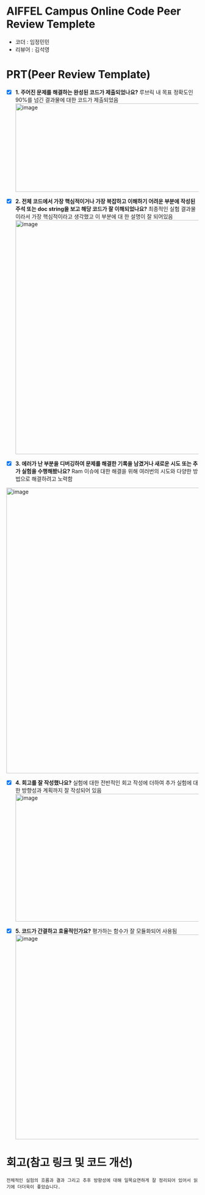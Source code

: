 # AIFFEL Campus Online Code Peer Review Templete
- 코더 : 임정민민
- 리뷰어 : 김석영


# PRT(Peer Review Template)
- [x]  **1. 주어진 문제를 해결하는 완성된 코드가 제출되었나요?**
   루브릭 내 목표 정확도인 90%를 넘긴 결과물에 대한 코드가 제출되었음
   <img width="557" height="232" alt="image" src="https://github.com/user-attachments/assets/f56e5238-5bf4-48a9-9210-d1b115b42bde" />

    
- [x]  **2. 전체 코드에서 가장 핵심적이거나 가장 복잡하고 이해하기 어려운 부분에 작성된 
주석 또는 doc string을 보고 해당 코드가 잘 이해되었나요?**
      최종적인 실험 결과물이라서 가장 핵심적이라고 생각했고 이 부분에 대 한 설명이 잘 되어있음   
   <img width="758" height="614" alt="image" src="https://github.com/user-attachments/assets/bb898256-880d-4ead-8b7d-583a6ca4ca91" />

- [x]  **3. 에러가 난 부분을 디버깅하여 문제를 해결한 기록을 남겼거나
새로운 시도 또는 추가 실험을 수행해봤나요?**
 Ram 이슈에 대한 해결을 위해 여러번의 시도와 다양한 방법으로 해결하려고 노력함
<img width="1065" height="749" alt="image" src="https://github.com/user-attachments/assets/2ed6b31c-fba4-4483-82d2-b68ee5ba62c5" />

        
- [x]  **4. 회고를 잘 작성했나요?**
         실험에 대한 전반적인 회고 작성에 더하여 추가 실험에 대한 방향성과 계획까지 잘 작성되어 있음
   <img width="1137" height="335" alt="image" src="https://github.com/user-attachments/assets/8c6fac0f-657f-4da6-9d74-1756bd3a80a7" />

- [x]  **5. 코드가 간결하고 효율적인가요?**
         평가하는 함수가 잘 모듈화되어 사용됨
    <img width="696" height="537" alt="image" src="https://github.com/user-attachments/assets/3a6907e9-e298-42dd-aa1f-84d20feca0ad" />


# 회고(참고 링크 및 코드 개선)
```
전체적인 실험의 흐름과 결과 그리고 추후 방향성에 대해 일목요연하게 잘 정리되어 있어서 읽기에 더더욱이 좋았습니다.
```
